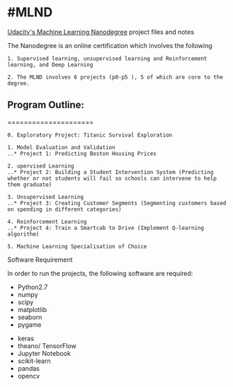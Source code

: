 #MLND
===========

[Udacity's Machine Learning Nanodegree](https://www.udacity.com/course/machine-learning-engineer-nanodegree--nd009) project files and notes

The Nanodegree is an online certification which involves the following

	1. Supervised learning, unsupervised learning and Reinforcement learning, and Deep Learning

	2. The MLND involves 6 projects (p0-p5 ), 5 of which are core to the degree.
	
	
	

## Program Outline:
=====================

	0. Exploratory Project: Titanic Survival Exploration
	
	1. Model Evaluation and Validation
	..* Project 1: Predicting Boston Housing Prices
		
	2. upervised Learning
	..* Project 2: Building a Student Intervention System (Predicting whether or not students will fail so schools can intervene to help them graduate)
		
	3. Unsupervised Learning
	..* Project 3: Creating Customer Segments (Segmenting customers based on spending in different categories)
		
	4. Reinforcement Learning
	..* Project 4: Train a Smartcab to Drive (Implement Q-learning algorithm)
		
	5. Machine Learning Specialisation of Choice

	
Software Requirement

In order to run the projects, the following software are required:

+ Python2.7
+ numpy
+ scipy
+ matplotlib
+ seaborn
+ pygame
- keras
- theano/ TensorFlow
- Jupyter Notebook
- scikit-learn
- pandas
- opencv
